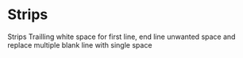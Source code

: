 # Strips

Strips Trailling white space for first line, end line
unwanted space and replace multiple blank line with single space
